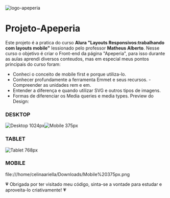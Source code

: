 ![logo-apeperia](https://user-images.githubusercontent.com/88258948/173906024-0f0c3529-cc0b-43c1-8977-f09fd0d2812b.svg)

# Projeto-Apeperia
Este projeto é a pratica do curso **Alura "Layouts Responsivos:trabalhando com layouts mobile"** lessionado pelo professor **Matheus Alberto**.
Nesse curso o objetivo é criar o Front-end da página "Apeperia", para isso durante as aulas aprendi diversos conteudos, mas em especial meus pontos principais do curso foram:
-    Conheci o conceito de mobile first e porque utiliza-lo.
   - Conhecer profundamente a ferramenta Emmet e seus recursos.
    - Compreender as unidades rem e em.
   - Entender a diferença e quando utilizar SVG e outros tipos de imagens.
   - Formas de diferenciar os Media queries e media types.
Preview do Design:
### DESKTOP
![Desktop 1024px](https://user-images.githubusercontent.com/88258948/173906571-79332765-038f-4f57-80bd-095792602ede.png)![Mobile 375px](https://user-images.githubusercontent.com/88258948/173906578-2c0fdb95-5aa0-4191-97d7-a63c3c7a4d06.png)
### TABLET
![Tablet 768px](https://user-images.githubusercontent.com/88258948/173906584-602651e2-47d6-4e93-ba08-73ef737fcb43.png)
### MOBILE
 file:///home/celinaariella/Downloads/Mobile%20375px.png

:heartpulse:	Obrigada por ter visitado meu código, sinta-se a vontade para estudar e aproveita-lo criativamente! :heartpulse:	
